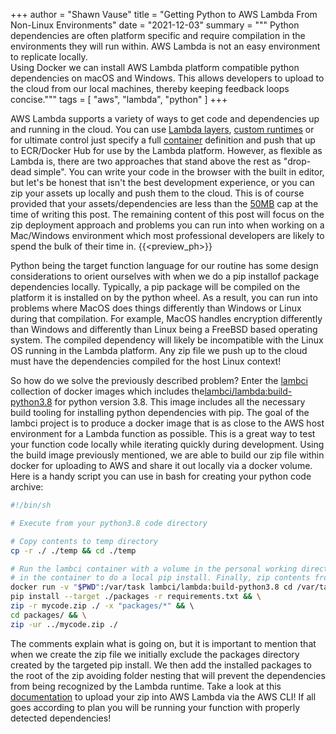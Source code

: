 +++
author = "Shawn Vause"
title = "Getting Python to AWS Lambda From Non-Linux Environments"
date = "2021-12-03"
summary = """
Python dependencies are often platform specific and require compilation in the environments they will run within. AWS Lambda is not an easy environment to replicate locally. \
Using Docker we can install AWS Lambda platform compatible python dependencies on macOS and Windows. This allows developers to upload to the cloud from our local machines, thereby keeping feedback loops concise."""
tags = [
    "aws",
    "lambda",
    "python"
]
+++

AWS Lambda supports a variety of ways to get code and dependencies up and running in the cloud. You can use <a href="https://docs.aws.amazon.com/lambda/latest/dg/configuration-layers.html" title="AWS Lambda Layers" target="_blank">Lambda layers</a>, <a href="https://docs.aws.amazon.com/lambda/latest/dg/runtimes-custom.html" title="AWS Lambda Custom Runtimes" target="_blank">custom runtimes</a> or for ultimate control just specify a full <a href="https://docs.aws.amazon.com/lambda/latest/dg/runtimes-images.html" title="AWS Lambda Container Support" target="_blank">container</a> definition and push that up to ECR/Docker Hub for use by the Lambda platform. However, as flexible as Lambda is, there are two approaches that stand above the rest as "drop-dead simple". You can write your code in the browser with the built in editor, but let's be honest that isn't the best development experience, or you can zip your assets up locally and push them to the cloud. This is of course provided that your assets/dependencies are less than the <a href="https://docs.aws.amazon.com/lambda/latest/dg/gettingstarted-limits.html" title="AWS Lambda Zip Size" target="_blank">50MB</a> cap at the time of writing this post. The remaining content of this post will focus on the zip deployment approach and problems you can run into when working on a Mac/Windows environment which most professional developers are likely to spend the bulk of their time in.
{{<preview_ph>}}

Python being the target function language for our routine has some design considerations to orient ourselves with when we do a ​pip install​ of package dependencies locally. Typically, a pip package will be compiled on the platform it is installed on by the python wheel. As a result, you can run into problems where MacOS does things differently than Windows or Linux during that compilation. For example, MacOS handles encryption differently than Windows and differently than Linux being a FreeBSD based operating system. The compiled dependency will likely be incompatible with the Linux OS running in the Lambda platform. Any zip file we push up to the cloud must have the dependencies compiled for the host Linux context!

So how do we solve the previously described problem? Enter the <a href="https://github.com/lambci/docker-lambda" title="lambci/docker-lambda Repository" target="_blank">lambci</a> collection of docker images which includes the ​<a href="https://github.com/lambci/docker-lambda/blob/master/python3.8/build/Dockerfile" title="lambci Python 3.8 Build Dockerfile" target="_blank">lambci/lambda:build-python3.8</a> for python version 3.8. This image includes all the necessary build tooling for installing python dependencies with pip. The goal of the lambci project is to produce a docker image that is as close to the AWS host environment for a Lambda function as possible. This is a great way to test your function code locally while iterating quickly during development. Using the build image previously mentioned, we are able to build our zip file within docker for uploading to AWS and share it out locally via a docker volume. Here is a handy script you can use in bash for creating your python code archive:

```bash
#!/bin/sh

# Execute from your python3.8 code directory

# Copy contents to temp directory
cp -r ./ ./temp && cd ./temp

# Run the lambci container with a volume in the personal working directory. Then execute the commands
# in the container to do a local pip install. Finally, zip contents from the /var/task path in the container.
docker run -v "$PWD":/var/task lambci/lambda:build-python3.8 cd /var/task && \
pip install --target ./packages -r requirements.txt && \
zip -r mycode.zip ./ -x "packages/*" && \ 
cd packages/ && \
zip -ur ../mycode.zip ./
```

The comments explain what is going on, but it is important to mention that when we create the zip file we initially exclude the packages directory created by the targeted pip install​. We then add the installed packages to the root of the zip avoiding folder nesting that will prevent the dependencies from being recognized by the Lambda runtime. Take a look at this <a href="https://docs.aws.amazon.com/lambda/latest/dg/gettingstarted-awscli.html" title="Using Lambda with the AWS CLI" target="_blank">documentation</a> to upload your zip into AWS Lambda via the AWS CLI! If all goes according to plan you will be running your function with properly detected dependencies!
